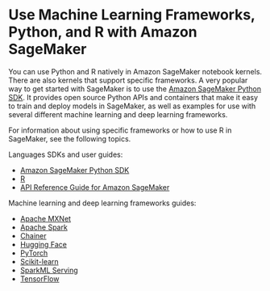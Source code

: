 # Use Machine Learning Frameworks, Python, and R with Amazon SageMaker<a name="frameworks"></a>

You can use Python and R natively in Amazon SageMaker notebook kernels\. There are also kernels that support specific frameworks\. A very popular way to get started with SageMaker is to use the [Amazon SageMaker Python SDK](https://sagemaker.readthedocs.io)\. It provides open source Python APIs and containers that make it easy to train and deploy models in SageMaker, as well as examples for use with several different machine learning and deep learning frameworks\.

For information about using specific frameworks or how to use R in SageMaker, see the following topics\.

Languages SDKs and user guides:
+ [Amazon SageMaker Python SDK](https://sagemaker.readthedocs.io)
+ [R](r-guide.md)
+ [API Reference Guide for Amazon SageMaker](api-and-sdk-reference.md)

Machine learning and deep learning frameworks guides:
+ [Apache MXNet](mxnet.md)
+ [Apache Spark](apache-spark.md)
+ [Chainer](chainer.md)
+ [Hugging Face](hugging-face.md)
+ [PyTorch](pytorch.md)
+ [Scikit\-learn](sklearn.md)
+ [SparkML Serving](sparkml-serving.md)
+ [TensorFlow](tf.md)